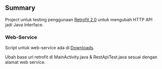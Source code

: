 ## Summary ##
Project untuk testing penggunaan [Retrofit 2.0](http://square.github.io/retrofit/) untuk mengubah HTTP API jadi Java Interface.

### Web-Service ###
Script untuk web-service ada di [Downloads](https://bitbucket.org/heapify/test-rest-api-retrofit/downloads).

Ubah base url retrofit di MainActivity.java & RestApiTest.java sesuai dengan alamat web service.